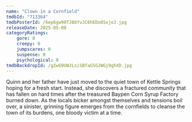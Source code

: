 ```yaml
---
name: "Clown in a Cornfield"
tmdbId: "713364"
tmdbPosterId: /6ep6gw90TJ8bYvJC6hEDo8SxjoJ.jpg
releaseDate: 2025-05-08
categoryRatings:
    gore: 0
    creepy: 0
    jumpscares: 0
    suspense: 0
    psychological: 0
tmdbBackdropId: /gIwG9UWJLsiSBfaG5GJWGj9ghXD.jpg
---
```

Quinn and her father have just moved to the quiet town of Kettle Springs hoping for a fresh start. Instead, she discovers a fractured community that has fallen on hard times after the treasured Baypen Corn Syrup Factory burned down. As the locals bicker amongst themselves and tensions boil over, a sinister, grinning figure emerges from the cornfields to cleanse the town of its burdens, one bloody victim at a time.
